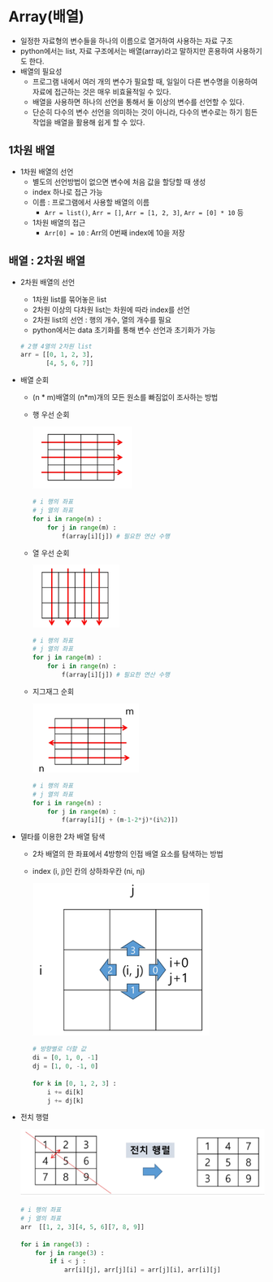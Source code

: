 # Array(배열)
* 일정한 자료형의 변수들을 하나의 이름으로 열거하여 사용하는 자료 구조
* python에서는 list, 자료 구조에서는 배열(array)라고 말하지만 혼용하여 사용하기도 한다.
* 배열의 필요성
    * 프로그램 내에서 여러 개의 변수가 필요할 때, 일일이 다른 변수명을 이용하여 자료에 접근하는 것은 매우 비효율적일 수 있다.
    * 배열을 사용하면 하나의 선언을 통해서 둘 이상의 변수를 선언할 수 있다.
    * 단순히 다수의 변수 선언을 의미하는 것이 아니라, 다수의 변수로는 하기 힘든 작업을 배열을 활용해 쉽게 할 수 있다.


## 1차원 배열
* 1차원 배열의 선언
    * 별도의 선언방법이 없으면 변수에 처음 값을 할당할 때 생성
    * index 하나로 접근 가능
    * 이름 : 프로그램에서 사용할 배열의 이름
        * `Arr = list()`, `Arr = []`, `Arr = [1, 2, 3]`, `Arr = [0] * 10` 등
    * 1차원 배열의 접근
        * `Arr[0] = 10` : Arr의 0번째 index에 10을 저장 


## 배열 : 2차원 배열
* 2차원 배열의 선언
    * 1차원 list를 묶어놓은 list
    * 2차원 이상의 다차원 list는 차원에 따라 index를 선언
    * 2차원 list의 선언 : 행의 개수, 열의 개수를 필요
    * python에서는 data 초기화를 통해 변수 선언과 초기화가 가능
    ```python
    # 2행 4열의 2차원 list
    arr = [[0, 1, 2, 3],
           [4, 5, 6, 7]] 
    ```
* 배열 순회
    * (n * m)배열의 (n*m)개의 모든 원소를 빠짐없이 조사하는 방법
    * 행 우선 순회

        ![행 우선 순회](../images/algorithm/array/matrix1.png)

        ```python
        # i 행의 좌표
        # j 열의 좌표
        for i in range(n) :
            for j in range(m) :
                f(array[i][j]) # 필요한 연산 수행
        ```
    * 열 우선 순회
        
        ![열 우선 순회](../images/algorithm/array/matrix2.png)
        
        ```python
        # i 행의 좌표
        # j 열의 좌표
        for j in range(m) :
            for i in range(n) :
                f(array[i][j]) # 필요한 연산 수행
        ```
    * 지그재그 순회
        
        ![지그재그 순회](../images/algorithm/array/matrix3.png)

        ```python
        # i 행의 좌표
        # j 열의 좌표
        for i in range(n) :
            for j in range(m) :
                f(array[i][j + (m-1-2*j)*(i%2)])
        ```
* 델타를 이용한 2차 배열 탐색
    * 2차 배열의 한 좌표에서 4방향의 인접 배열 요소를 탐색하는 방법
    * index (i, j)인 칸의 상하좌우칸 (ni, nj)

        ![2차배열 탐색](../images/algorithm/array/delta.png)

        ```python
        # 방향별로 더할 값
        di = [0, 1, 0, -1]
        dj = [1, 0, -1, 0]

        for k in [0, 1, 2, 3] :
            i += di[k]
            j += dj[k]
        ```
* 전치 행렬

    ![전치행렬](../images/algorithm/array/transpose.png)

    ```python
    # i 행의 좌표
    # j 열의 좌표
    arr  [[1, 2, 3][4, 5, 6][7, 8, 9]]

    for i in range(3) :
        for j in range(3) :
            if i < j :
                arr[i][j], arr[j][i] = arr[j][i], arr[i][j]
    ```